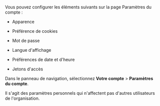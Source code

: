 Vous pouvez configurer les éléments suivants sur la page Paramètres du compte :

-   Apparence

-   Préférence de cookies

-   Mot de passe

-   Langue d'affichage

-   Préférences de date et d'heure

-   Jetons d'accès

Dans le panneau de navigation, sélectionnez **Votre compte** \> **Paramètres du compte**.

Il s'agit des paramètres personnels qui n'affectent pas d'autres utilisateurs de l'organisation.
